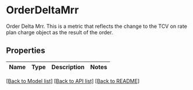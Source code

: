 # OrderDeltaMrr

Order Delta Mrr. This is a metric that reflects the change to the TCV on rate plan charge object as the result of the order. 
## Properties
Name | Type | Description | Notes
------------ | ------------- | ------------- | -------------

[[Back to Model list]](../README.md#documentation-for-models) [[Back to API list]](../README.md#documentation-for-api-endpoints) [[Back to README]](../README.md)


